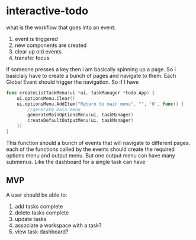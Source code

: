 # interactive-todo
what is the workflow that goes into an event:
1. event is triggered
2. new components are created
3. clear up old events
4. transfer focus

If someone presses a key then i am basically spinning up a page. So i basiclaly have to create a bunch of pages and navigate to them. Each Global Event should trigger the navigation. So if I have
```go
func createListTaskMenu(ui *ui, taskManager *todo.App) {
	ui.optionsMenu.Clear()
	ui.optionsMenu.AddItem("Return to main menu", "", '0', func() {
		//generate main menu
		generateMainOptionsMenu(ui, taskManager)
		createDefaultOutputMenu(ui, taskManager)
	})
}
```
This function should a bunch of events that will navigate to different pages. each of the functions called by the events should create the required options menu and output menu. But one output menu can have many submenus. Like the dashboard for a single task can have


## MVP
A user should be able to:
1. add tasks complete
2. delete tasks complete
3. update tasks
4. associate a workspace with a task?
5. view task dashboard?